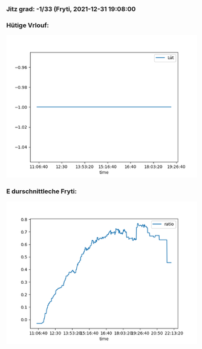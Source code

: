 ### Jitz grad: -1/33 (Fryti, 2021-12-31 19:08:00

### Hütige Vrlouf:
![Graph](Today.png)

### E durschnittleche Fryti:
![Graph](Fryti.png)